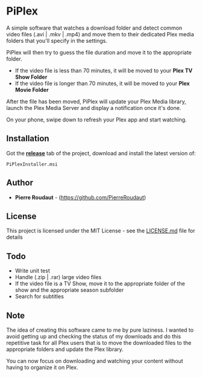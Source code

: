 # PiPlex

A simple software that watches a download folder and detect common video files 
(.avi | .mkv | .mp4) and move them to their dedicated Plex media folders that you'll specify in the settings.

PiPlex will then try to guess the file duration and move it to the appropriate folder.

* If the video file is less than 70 minutes, it will be moved to your **Plex TV Show Folder**
* If the video file is longer than 70 minutes, it will be moved to your **Plex Movie Folder**

After the file has been moved, PiPlex will update your Plex Media library, launch the Plex Media Server and display a notification once it's done.

On your phone, swipe down to refresh your Plex app and start watching.

## Installation
Got the **[release](https://github.com/PierreRoudaut/pi-plex/releases)** tab of the project, download and install the latest version of: 
```
PiPlexInstaller.msi
```

## Author

* **Pierre Roudaut** - (https://github.com/PierreRoudaut)

## License

This project is licensed under the MIT License - see the [LICENSE.md](LICENSE.md) file for details

## Todo

* Write unit test
* Handle (.zip | .rar) large video files
* If the video file is a TV Show, move it to the appropriate folder of the show and the appropriate season subfolder
* Search for subtitles

## Note

The idea of creating this software came to me by pure laziness. I wanted to avoid getting up and checking the status of my downloads and do this repetitive task for all Plex users that is to move the downloaded files to the appropriate folders and update the Plex library.

You can now focus on downloading and watching your content without having to organize it on Plex.
